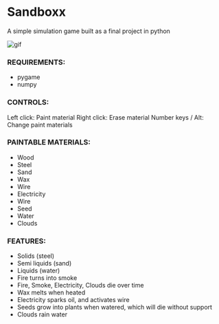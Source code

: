 # Sandboxx
A simple simulation game built as a final project in python

![gif](https://ardenfall.com/files/sandboxx.gif)

### REQUIREMENTS: 
  - pygame
  - numpy

### CONTROLS: 
  Left click: Paint material
  Right click: Erase material
  Number keys / Alt: Change paint materials

### PAINTABLE MATERIALS:
  - Wood
  - Steel
  - Sand
  - Wax
  - Wire
  - Electricity
  - Wire
  - Seed
  - Water
  - Clouds

### FEATURES:
  - Solids (steel)
  - Semi liquids (sand)
  - Liquids (water)
  - Fire turns into smoke
  - Fire, Smoke, Electricity, Clouds die over time
  - Wax melts when heated
  - Electricity sparks oil, and activates wire
  - Seeds grow into plants when watered, which will die without support
  - Clouds rain water
